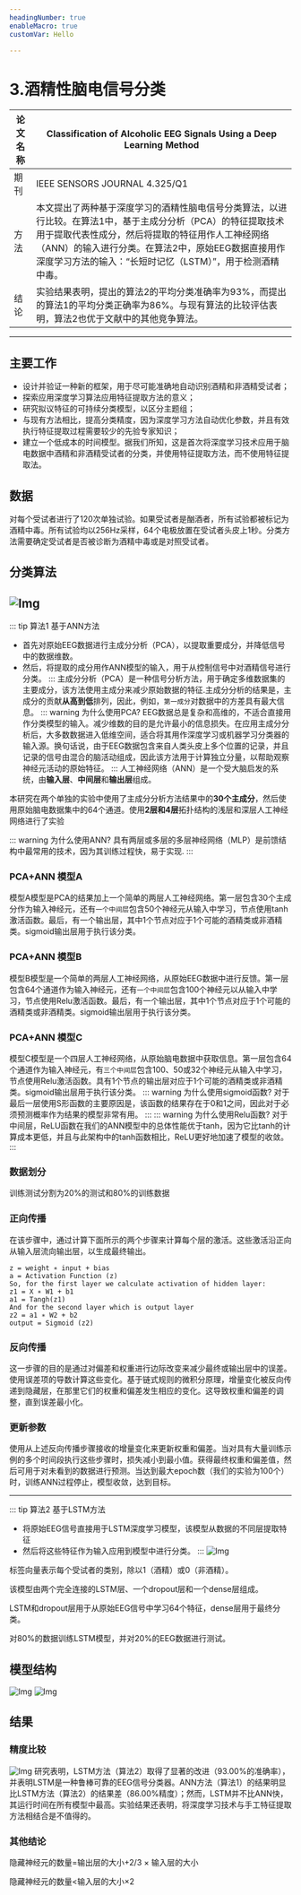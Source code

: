 ```yaml
---
headingNumber: true
enableMacro: true
customVar: Hello

---
```

# 3.酒精性脑电信号分类

| 论文名称 | Classification of Alcoholic EEG Signals Using a Deep Learning Method|
| -- | -- | 
| 期刊 |IEEE SENSORS JOURNAL 4.325/Q1|
| 方法 |本文提出了两种基于深度学习的酒精性脑电信号分类算法，以进行比较。在算法1中，基于主成分分析（PCA）的特征提取技术用于提取代表性成分，然后将提取的特征用作人工神经网络（ANN）的输入进行分类。在算法2中，原始EEG数据直接用作深度学习方法的输入：“长短时记忆（LSTM）”，用于检测酒精中毒。|
| 结论 | 实验结果表明，提出的算法2的平均分类准确率为93%，而提出的算法1的平均分类正确率为86%。与现有算法的比较评估表明，算法2也优于文献中的其他竞争算法。|

---
## 主要工作
- 设计并验证一种新的框架，用于尽可能准确地自动识别酒精和非酒精受试者；
- 探索应用深度学习算法应用特征提取方法的意义；
- 研究拟议特征的可持续分类模型，以区分主题组；
- 与现有方法相比，提高分类精度，因为深度学习方法自动优化参数，并且有效执行特征提取过程需要较少的先验专家知识；
- 建立一个低成本的时间模型。据我们所知，这是首次将深度学习技术应用于脑电数据中酒精和非酒精受试者的分类，并使用特征提取方法，而不使用特征提取法。

## 数据
对每个受试者进行了120次单独试验。如果受试者是酗酒者，所有试验都被标记为酒精中毒。所有试验均以256Hz采样，64个电极放置在受试者头皮上1秒。分类方法需要确定受试者是否被诊断为酒精中毒或是对照受试者。

## 分类算法
![Img](https://imgpool.protodrive.xyz/img/yank-note-picgo-img-20220829151955.png#pic_center%20=400x)
---
::: tip 算法1 基于ANN方法
- 首先对原始EEG数据进行主成分分析（PCA），以提取重要成分，并降低信号中的数据维数。
- 然后，将提取的成分用作ANN模型的输入，用于从控制信号中对酒精信号进行分类。
:::
主成分分析（PCA）是一种信号分析方法，用于确定多维数据集的主要成分，该方法使用主成分来减少原始数据的特征.主成分分析的结果是，主成分的贡献**从高到低**排列，因此，例如，`第一成分`对数据中的方差具有最大信息。
::: warning 为什么使用PCA?
EEG数据总是复杂和高维的，不适合直接用作分类模型的输入。减少维数的目的是允许最小的信息损失。在应用主成分分析后，大多数数据进入低维空间，适合将其用作深度学习或机器学习分类器的输入源。换句话说，由于EEG数据包含来自人类头皮上多个位置的记录，并且记录的信号由混合的脑活动组成，因此该方法用于计算独立分量，以帮助观察神经元活动的原始特征。
:::
人工神经网络（ANN）是一个受大脑启发的系统，由**输入层**、**中间层**和**输出层**组成。

本研究在两个单独的实验中使用了主成分分析方法结果中的**30个主成分**，然后使用原始脑电数据集中的64个通道。使用**2层和4层**拓扑结构的浅层和深层人工神经网络进行了实验

::: warning 为什么使用ANN?
具有两层或多层的多层神经网络（MLP）是前馈结构中最常用的技术，因为其训练过程快，易于实现.
:::

### PCA+ANN 模型A
模型A模型是PCA的结果加上一个简单的两层人工神经网络。第一层包含30个主成分作为输入神经元，还有`一个中间层`包含50个神经元从输入中学习，节点使用tanh激活函数。最后，有一个输出层，其中1个节点对应于1个可能的酒精类或非酒精类。sigmoid输出层用于执行该分类。
### PCA+ANN 模型B
模型B模型是一个简单的两层人工神经网络，从原始EEG数据中进行反馈。第一层包含64个通道作为输入神经元，还有`一个中间层`包含100个神经元以从输入中学习，节点使用Relu激活函数。最后，有一个输出层，其中1个节点对应于1个可能的酒精类或非酒精类。sigmoid输出层用于执行该分类。
### PCA+ANN 模型C
模型C模型是一个四层人工神经网络，从原始脑电数据中获取信息。第一层包含64个通道作为输入神经元，有`三个中间层`包含100、50或32个神经元从输入中学习，节点使用Relu激活函数。具有1个节点的输出层对应于1个可能的酒精类或非酒精类。sigmoid输出层用于执行该分类。
::: warning 为什么使用sigmoid函数?
对于最后一层使用S形函数的主要原因是，该函数的结果存在于0和1之间，因此对于必须预测概率作为结果的模型非常有用。
:::
::: warning 为什么使用Relu函数?
对于中间层，ReLU函数在我们的ANN模型中的总体性能优于tanh，因为它比tanh的计算成本更低，并且与此架构中的tanh函数相比，ReLU更好地加速了模型的收敛。
:::
### 数据划分
训练测试分割为20%的测试和80%的训练数据
### 正向传播
在该步骤中，通过计算下面所示的两个步骤来计算每个层的激活。这些激活沿正向从输入层流向输出层，以生成最终输出。
```
z = weight ∗ input + bias
a = Activation Function (z)
So, for the first layer we calculate activation of hidden layer:
z1 = X ∗ W1 + b1
a1 = Tangh(z1)
And for the second layer which is output layer
z2 = a1 ∗ W2 + b2
output = Sigmoid (z2)
```

### 反向传播
这一步骤的目的是通过对偏差和权重进行边际改变来减少最终或输出层中的误差。
使用误差项的导数计算这些变化。基于链式规则的微积分原理，增量变化被反向传递到隐藏层，在那里它们的权重和偏差发生相应的变化。这导致权重和偏差的调整，直到误差最小化。
### 更新参数
使用从上述反向传播步骤接收的增量变化来更新权重和偏差。当对具有大量训练示例的多个时间段执行这些步骤时，损失减小到最小值。获得最终权重和偏差值，然后可用于对未看到的数据进行预测。当达到最大epoch数（我们的实验为100个）时，训练ANN过程停止，模型收敛，达到目标。




---
::: tip 算法2 基于LSTM方法
- 将原始EEG信号直接用于LSTM深度学习模型，该模型从数据的不同层提取特征
- 然后将这些特征作为输入应用到模型中进行分类。
:::
![Img](https://imgpool.protodrive.xyz/img/yank-note-picgo-img-20220829154839.png#pic_center%20=400x)

标签向量表示每个受试者的类别，除以1（酒精）或0（非酒精）。

该模型由两个完全连接的LSTM层、一个dropout层和一个dense层组成。

LSTM和dropout层用于从原始EEG信号中学习64个特征，dense层用于最终分类。

对80%的数据训练LSTM模型，并对20%的EEG数据进行测试。


## 模型结构
![Img](https://imgpool.protodrive.xyz/img/yank-note-picgo-img-20220829155051.png#pic_center%20=400x)
![Img](https://imgpool.protodrive.xyz/img/yank-note-picgo-img-20220829160026.png#pic_center%20=400x)
## 结果
### 精度比较
![Img](https://imgpool.protodrive.xyz/img/yank-note-picgo-img-20220829155042.png#pic_center%20=400x)
研究表明，LSTM方法（算法2）取得了显著的改进（93.00%的准确率），并表明LSTM是一种鲁棒可靠的EEG信号分类器。ANN方法（算法1）的结果明显比LSTM方法（算法2）的结果差（86.00%精度）；然而，LSTM并不比ANN快，其运行时间在所有模型中最高。实验结果还表明，将深度学习技术与手工特征提取方法相结合是不值得的。
### 其他结论
隐藏神经元的数量=输出层的大小+2/3 × 输入层的大小

隐藏神经元的数量<输入层的大小×2
